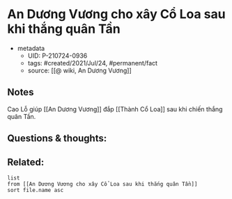 # An Dương Vương cho xây Cổ Loa sau khi thắng quân Tần

- metadata
	- UID: P-210724-0936
	- tags: #created/2021/Jul/24, #permanent/fact 
	- source: [[@ wiki, An Dương Vương]]

## Notes
Cao Lỗ giúp [[An Dương Vương]] đắp [[Thành Cổ Loa]] sau khi chiến thắng quân Tần.

## Questions & thoughts:

## Related:
```dataview
list
from [[An Dương Vương cho xây Cổ Loa sau khi thắng quân Tần]]
sort file.name asc
```
